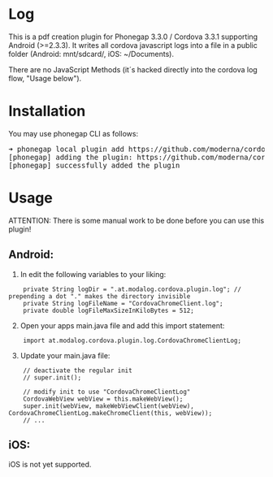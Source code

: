 Log
=============

This is a pdf creation plugin for Phonegap 3.3.0 / Cordova 3.3.1 supporting Android (>=2.3.3).
It writes all cordova javascript logs into a file in a public folder (Android: mnt/sdcard/, iOS: ~/Documents).

There are no JavaScript Methods (it´s hacked directly into the cordova log flow, "Usage below").

Installation
======
You may use phonegap CLI as follows:

<pre>
➜ phonegap local plugin add https://github.com/moderna/cordova-plugin-log.git
[phonegap] adding the plugin: https://github.com/moderna/cordova-plugin-log.git
[phonegap] successfully added the plugin
</pre>

Usage
====

ATTENTION: There is some manual work to be done before you can use this plugin!

Android:
---

1) In edit the following variables to your liking:
```
    private String logDir = ".at.modalog.cordova.plugin.log"; // prepending a dot "." makes the directory invisible
    private String logFileName = "CordovaChromeClient.log";
    private double logFileMaxSizeInKiloBytes = 512;
```

2) Open your apps main.java file and add this import statement:
```
    import at.modalog.cordova.plugin.log.CordovaChromeClientLog;
```

3) Update your main.java file:
```
    // deactivate the regular init
    // super.init();

    // modify init to use "CordovaChromeClientLog"
    CordovaWebView webView = this.makeWebView();
    super.init(webView, makeWebViewClient(webView), CordovaChromeClientLog.makeChromeClient(this, webView));
    // ...
```

iOS:
---

iOS is not yet supported.